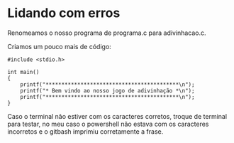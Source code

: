 # Lidando com erros

Renomeamos o nosso programa de programa.c para adivinhacao.c.

Criamos um pouco mais de código:

    #include <stdio.h>

    int main()
    {
        printf("******************************************\n");
        printf("* Bem vindo ao nosso jogo de adivinhação *\n");
        printf("******************************************\n");
    }

Caso o terminal não estiver com os caracteres corretos, troque de terminal para testar, no meu caso o powershell não estava com os caracteres incorretos e o gitbash imprimiu corretamente a frase.
